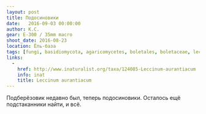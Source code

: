 ```yaml
---
layout: post
title: Подосиновики
date:   2016-09-03 00:00:00
author: К.С.
gear: E-300 / 35mm macro
shoot_date: 2016-08-23
location: Ёль-база
tags: [fungi, basidiomycota, agaricomycetes, boletales, boletaceae, leccinum, leccinum aurantiacum]
links:
  -
    href: http://www.inaturalist.org/taxa/124085-Leccinum-aurantiacum
    info: inat
    title: Leccinum aurantiacum
---
```


Подберёзовик недавно был, теперь подосиновики. Осталось ещё подстаканники найти, и всё.
